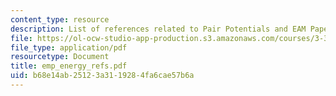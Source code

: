 ```yaml
---
content_type: resource
description: List of references related to Pair Potentials and EAM Papers.
file: https://ol-ocw-studio-app-production.s3.amazonaws.com/courses/3-320-atomistic-computer-modeling-of-materials-sma-5107-spring-2005/b68e14ab25123a3119284fa6cae57b6a_emp_energy_refs.pdf
file_type: application/pdf
resourcetype: Document
title: emp_energy_refs.pdf
uid: b68e14ab-2512-3a31-1928-4fa6cae57b6a
---
```

